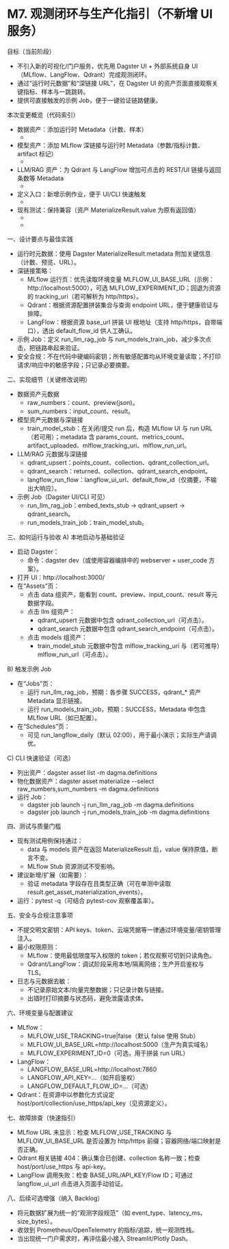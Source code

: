 # M7. 观测闭环与生产化指引（不新增 UI 服务）

目标（当前阶段）
- 不引入新的可视化/门户服务，优先用 Dagster UI + 外部系统自身 UI（MLflow、LangFlow、Qdrant）完成观测闭环。
- 通过“运行时元数据”和“深链接 URL”，在 Dagster UI 的资产页面直接观察关键指标、样本与一跳跳转。
- 提供可直接触发的示例 Job，便于一键验证链路健康。

本次变更概览（代码索引）
- 数据资产：添加运行时 Metadata（计数、样本）
  - <mcfile name="assets.py" path="/home/dell/Projects/Dagma/src/dagma/defs/data/assets.py"></mcfile>
- 模型资产：添加 MLflow 深链接与运行时 Metadata（参数/指标计数、artifact 标记）
  - <mcfile name="assets.py" path="/home/dell/Projects/Dagma/src/dagma/defs/models/assets.py"></mcfile>
- LLM/RAG 资产：为 Qdrant 与 LangFlow 增加可点击的 REST/UI 链接与返回条数等 Metadata
  - <mcfile name="assets.py" path="/home/dell/Projects/Dagma/src/dagma/defs/llm/assets.py"></mcfile>
- 定义入口：新增示例作业，便于 UI/CLI 快速触发
  - <mcfile name="definitions.py" path="/home/dell/Projects/Dagma/src/dagma/definitions.py"></mcfile>
- 现有测试：保持兼容（资产 MaterializeResult.value 为原有返回值）
  - <mcfile name="test_assets.py" path="/home/dell/Projects/Dagma/tests/test_assets.py"></mcfile>
  - <mcfile name="test_resources.py" path="/home/dell/Projects/Dagma/tests/test_resources.py"></mcfile>

一、设计要点与最佳实践
- 运行时元数据：使用 Dagster MaterializeResult.metadata 附加关键信息（计数、预览、URL）。
- 深链接策略：
  - MLflow 运行页：优先读取环境变量 MLFLOW_UI_BASE_URL（示例：http://localhost:5000），可选 MLFLOW_EXPERIMENT_ID；回退为资源的 tracking_uri（若可解析为 http/https）。
  - Qdrant：根据资源配置拼装集合与查询 endpoint URL，便于健康验证与排障。
  - LangFlow：根据资源 base_url 拼装 UI 根地址（支持 http/https，自带端口），透出 default_flow_id 供人工确认。
- 示例 Job：定义 run_llm_rag_job 与 run_models_train_job，减少多次点击，把链路串起来验证。
- 安全合规：不在代码中硬编码密钥；所有敏感配置均从环境变量读取；不打印请求/响应中的敏感字段；只记录必要摘要。

二、实现细节（关键修改说明）
- 数据资产元数据
  - raw_numbers：count、preview(json)。
  - sum_numbers：input_count、result。
- 模型资产元数据与深链接
  - train_model_stub：在关闭/提交 run 后，构造 MLflow UI 与 run URL（若可用）；metadata 含 params_count、metrics_count、artifact_uploaded、mlflow_tracking_uri、mlflow_run_url。
- LLM/RAG 元数据与深链接
  - qdrant_upsert：points_count、collection、qdrant_collection_url。
  - qdrant_search：returned、collection、qdrant_search_endpoint。
  - langflow_run_flow：langflow_ui_url、default_flow_id（仅摘要，不输出大响应）。
- 示例 Job（Dagster UI/CLI 可见）
  - run_llm_rag_job：embed_texts_stub -> qdrant_upsert -> qdrant_search。
  - run_models_train_job：train_model_stub。

三、如何运行与验收
A) 本地启动与基础验证
- 启动 Dagster：
  - 命令：dagster dev（或使用容器编排中的 webserver + user_code 方案）。
- 打开 UI：http://localhost:3000/
- 在“Assets”页：
  - 点击 data 组资产，能看到 count、preview、input_count、result 等元数据字段。
  - 点击 llm 组资产：
    - qdrant_upsert 元数据中包含 qdrant_collection_url（可点击）。
    - qdrant_search 元数据中包含 qdrant_search_endpoint（可点击）。
  - 点击 models 组资产：
    - train_model_stub 元数据中包含 mlflow_tracking_uri 与（若可推导）mlflow_run_url（可点击）。

B) 触发示例 Job
- 在“Jobs”页：
  - 运行 run_llm_rag_job，预期：各步骤 SUCCESS，qdrant_* 资产 Metadata 显示链接。
  - 运行 run_models_train_job，预期：SUCCESS，Metadata 中包含 MLflow URL（如已配置）。
- 在“Schedules”页：
  - 可见 run_langflow_daily（默认 02:00），用于最小演示；实际生产请调优。

C) CLI 快速验证（可选）
- 列出资产：dagster asset list -m dagma.definitions
- 物化数据资产：dagster asset materialize --select raw_numbers,sum_numbers -m dagma.definitions
- 运行 Job：
  - dagster job launch -j run_llm_rag_job -m dagma.definitions
  - dagster job launch -j run_models_train_job -m dagma.definitions

四、测试与质量门槛
- 现有测试用例保持通过：
  - data 与 models 资产在返回 MaterializeResult 后，value 保持原值，断言不变。
  - MLflow Stub 资源测试不受影响。
- 建议新增/扩展（如需要）：
  - 验证 metadata 字段存在且类型正确（可在单测中读取 result.get_asset_materialization_events）。
- 运行：pytest -q（可结合 pytest-cov 观察覆盖率）。

五、安全与合规注意事项
- 不提交明文密钥：API keys、token、云端凭据等一律通过环境变量/密钥管理注入。
- 最小权限原则：
  - MLflow：使用最低限度写入权限的 token；若仅观察可切到只读角色。
  - Qdrant/LangFlow：调试阶段采用本地/隔离网络；生产开启鉴权与 TLS。
- 日志与元数据去敏：
  - 不记录原始文本/向量完整数据；只记录计数与链接。
  - 出错时打印摘要与状态码，避免泄露请求体。

六、环境变量与配置建议
- MLflow：
  - MLFLOW_USE_TRACKING=true|false（默认 false 使用 Stub）
  - MLFLOW_UI_BASE_URL=http://localhost:5000（生产为真实域名）
  - MLFLOW_EXPERIMENT_ID=0（可选，用于拼装 run URL）
- LangFlow：
  - LANGFLOW_BASE_URL=http://localhost:7860
  - LANGFLOW_API_KEY=...（如开启鉴权）
  - LANGFLOW_DEFAULT_FLOW_ID=...（可选）
- Qdrant：在资源中以参数化方式设定 host/port/collection/use_https/api_key（见资源定义）。

七、故障排查（快速指引）
- MLflow URL 未显示：检查 MLFLOW_USE_TRACKING 与 MLFLOW_UI_BASE_URL 是否设置为 http/https 前缀；容器网络/端口映射是否正确。
- Qdrant 相关链接 404：确认集合已创建、collection 名称一致；检查 host/port/use_https 与 api-key。
- LangFlow 调用失败：检查 BASE_URL/API_KEY/Flow ID；可通过 langflow_ui_url 点击进入页面手动验证。

八、后续可选增强（纳入 Backlog）
- 将元数据扩展为统一的“观测字段规范”（如 event_type、latency_ms、size_bytes）。
- 收敛到 Prometheus/OpenTelemetry 的指标/追踪，统一观测性栈。
- 当出现统一门户需求时，再评估最小接入 Streamlit/Plotly Dash。
